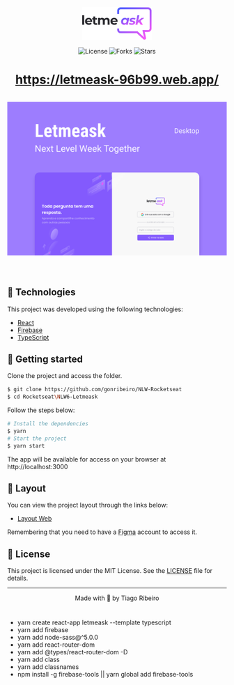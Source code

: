 <p align="center">
  <img alt="Letmeask" src=".github/logo.svg" width="160px">
</p>

<p align="center">
  <img  src="https://img.shields.io/static/v1?label=license&message=MIT&color=5965E0&labelColor=121214" alt="License">

  <img src="https://img.shields.io/github/forks/gonribeiro/NLW-Rocketseat?label=forks&message=MIT&color=5965E0&labelColor=121214" alt="Forks">     

  <img src="https://img.shields.io/github/stars/gonribeiro/NLW-Rocketseat?label=stars&message=MIT&color=5965E0&labelColor=121214" alt="Stars">
</p>

<h1 align="center">
    <a href="https://letmeask-96b99.web.app/" target="_blank">https://letmeask-96b99.web.app/</a>
    <br /><br />
    <img alt="Letmeask" title="Letmeask" src=".github/cover.svg" />
</h1>

<br>

## 🧪 Technologies

This project was developed using the following technologies:

- [React](https://reactjs.org)
- [Firebase](https://firebase.google.com/)
- [TypeScript](https://www.typescriptlang.org/)

## 🚀 Getting started

Clone the project and access the folder.

```bash
$ git clone https://github.com/gonribeiro/NLW-Rocketseat
$ cd Rocketseat\NLW6-Letmeask
```

Follow the steps below:
```bash
# Install the dependencies
$ yarn
# Start the project
$ yarn start
```
The app will be available for access on your browser at http://localhost:3000

## 🔖 Layout

You can view the project layout through the links below:

- [Layout Web](https://www.figma.com/file/EKwhPu1p8xGMYPniZXNQhb/Letmeask)

Remembering that you need to have a [Figma](http://figma.com/) account to access it.

## 📝 License

This project is licensed under the MIT License. See the [LICENSE](LICENSE.md) file for details.


---

<p align="center">Made with 💜 by Tiago Ribeiro</p>

#

- yarn create react-app letmeask --template typescript
- yarn add firebase
- yarn add node-sass@^5.0.0
- yarn add react-router-dom
- yarn add @types/react-router-dom -D
- yarn add class
- yarn add classnames
- npm install -g firebase-tools || yarn global add firebase-tools
